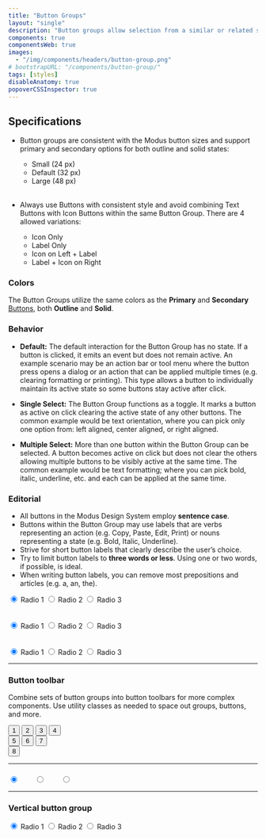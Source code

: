 ```yaml
---
title: "Button Groups"
layout: "single"
description: "Button groups allow selection from a similar or related set of options."
components: true
componentsWeb: true
images:
  - "/img/components/headers/button-group.png"
# bootstrapURL: "/components/button-group/"
tags: [styles]
disableAnatomy: true
popoverCSSInspector: true
---
```


## Specifications

- Button groups are consistent with the Modus button sizes and support primary and secondary options for both outline and solid states:

  - Small (24 px)
  - Default (32 px)
  - Large (48 px)
    <br><br>

- Always use Buttons with consistent style and avoid combining Text Buttons with Icon Buttons within the same Button Group. There are 4 allowed variations:

  - Icon Only
  - Label Only
  - Icon on Left + Label
  - Label + Icon on Right

### Colors

The Button Groups utilize the same colors as the **Primary** and **Secondary** [Buttons](/components/web/buttons/styles/), both **Outline** and **Solid**.

### Behavior

- **Default:** The default interaction for the Button Group has no state. If a button is clicked, it emits an event but does not remain active. An example scenario may be an action bar or tool menu where the button press opens a dialog or an action that can be applied multiple times (e.g. clearing formatting or printing). This type allows a button to individually maintain its active state so some buttons stay active after click.

- **Single Select:** The Button Group functions as a toggle. It marks a button as active on click clearing the active state of any other buttons. The common example would be text orientation, where you can pick only one option from: left aligned, center aligned, or right aligned.

- **Multiple Select:** More than one button within the Button Group can be selected. A button becomes active on click but does not clear the others allowing multiple buttons to be visibly active at the same time. The common example would be text formatting; where you can pick bold, italic, underline, etc. and each can be applied at the same time.

### Editorial

- All buttons in the Modus Design System employ **sentence case**.
- Buttons within the Button Group may use labels that are verbs representing an action (e.g. Copy, Paste, Edit, Print) or nouns representing a state (e.g. Bold, Italic, Underline).
- Strive for short button labels that clearly describe the user’s choice.
- Try to limit button labels to **three words or less**. Using one or two words, if possible, is ideal.
- When writing button labels, you can remove most prepositions and articles (e.g. a, an, the).

<div class="btn-group btn-group-lg" role="group" aria-label="Large button group">
  <input type="radio" class="btn-check" name="btnRadioLg" id="btnRadioLg1" autocomplete="off" checked>
  <label class="btn btn-outline-primary" for="btnRadioLg1">Radio 1</label>

  <input type="radio" class="btn-check" name="btnRadioLg" id="btnRadioLg2" autocomplete="off">
  <label class="btn btn-outline-primary" for="btnRadioLg2">Radio 2</label>

  <input type="radio" class="btn-check" name="btnRadioLg" id="btnRadioLg3" autocomplete="off">
  <label class="btn btn-outline-primary" for="btnRadioLg3">Radio 3</label>
</div><br><br>
<div class="btn-group" role="group" aria-label="Basic radio toggle button group">
  <input type="radio" class="btn-check" name="btnRadio" id="btnRadio1" autocomplete="off" checked>
  <label class="btn btn-outline-primary" for="btnRadio1">Radio 1</label>

  <input type="radio" class="btn-check" name="btnRadio" id="btnRadio2" autocomplete="off">
  <label class="btn btn-outline-primary" for="btnRadio2">Radio 2</label>

  <input type="radio" class="btn-check" name="btnRadio" id="btnRadio3" autocomplete="off">
  <label class="btn btn-outline-primary" for="btnRadio3">Radio 3</label>
</div>
<br><br>
<div class="btn-group btn-group-sm" role="group" aria-label="Small button group">
  <input type="radio" class="btn-check" name="btnRadioSmall" id="btnRadioSmall1" autocomplete="off" checked>
  <label class="btn btn-outline-primary" for="btnRadioSmall1">Radio 1</label>

  <input type="radio" class="btn-check" name="btnRadioSmall" id="btnRadioSmall2" autocomplete="off">
  <label class="btn btn-outline-primary" for="btnRadioSmall2">Radio 2</label>

  <input type="radio" class="btn-check" name="btnRadioSmall" id="btnRadioSmall3" autocomplete="off">
  <label class="btn btn-outline-primary" for="btnRadioSmall3">Radio 3</label>
</div>

<hr>

### Button toolbar

Combine sets of button groups into button toolbars for more complex components. Use utility classes as needed to space out groups, buttons, and more.

<div class="btn-toolbar" role="toolbar" aria-label="Toolbar with button groups">
  <div class="btn-group me-2" role="group" aria-label="First group">
    <button type="button" class="btn btn-primary">1</button>
    <button type="button" class="btn btn-primary">2</button>
    <button type="button" class="btn btn-primary">3</button>
    <button type="button" class="btn btn-primary">4</button>
  </div>
  <div class="btn-group me-2" role="group" aria-label="Second group">
    <button type="button" class="btn btn-secondary">5</button>
    <button type="button" class="btn btn-secondary">6</button>
    <button type="button" class="btn btn-secondary">7</button>
  </div>
  <div class="btn-group" role="group" aria-label="Third group">
    <button type="button" class="btn btn-info">8</button>
  </div>
</div>

<hr>

<div class="btn-group" role="group" aria-label="Basic radio toggle button group">
  <input type="radio" class="btn-check" name="btnRadioIcon" id="btnRadioIcon1" autocomplete="off" checked>
  <label class="btn btn-outline-primary btn-icon-only" for="btnRadioIcon1"><svg width="24" height="24" fill="currentColor">
          <use xlink:href="/modus-solid-icons.svg#wifi" /></svg></label>

  <input type="radio" class="btn-check" name="btnRadioIcon" id="btnRadioIcon2" autocomplete="off">
  <label class="btn btn-outline-primary btn-icon-only" for="btnRadioIcon2"><svg width="24" height="24" fill="currentColor">
          <use xlink:href="/modus-solid-icons.svg#wifi-off" /></svg></label>

  <input type="radio" class="btn-check" name="btnRadioIcon" id="btnRadioIcon3" autocomplete="off">
  <label class="btn btn-outline-primary btn-icon-only" for="btnRadioIcon3"><svg width="24" height="24" fill="currentColor">
          <use xlink:href="/modus-solid-icons.svg#wifi-no-internet" /></svg></label>
</div>

<style>
  .btn-group:not(.btn-group-sm):not(.btn-group-lg) label.btn-icon-only {
    height: 32px;
    width: 32px;
    padding-top: 2px;
  }
</style>

<hr>

### Vertical button group

<div class="btn-group-vertical" role="group" aria-label="Vertical radio toggle button group">
  <input type="radio" class="btn-check" name="vbtn-radio" id="vbtn-radio1" autocomplete="off" checked>
  <label class="btn btn-outline-primary" for="vbtn-radio1">Radio 1</label>
  <input type="radio" class="btn-check" name="vbtn-radio" id="vbtn-radio2" autocomplete="off">
  <label class="btn btn-outline-primary" for="vbtn-radio2">Radio 2</label>
  <input type="radio" class="btn-check" name="vbtn-radio" id="vbtn-radio3" autocomplete="off">
  <label class="btn btn-outline-primary" for="vbtn-radio3">Radio 3</label>
</div>
